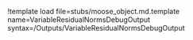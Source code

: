 !template load file=stubs/moose_object.md.template name=VariableResidualNormsDebugOutput syntax=/Outputs/VariableResidualNormsDebugOutput